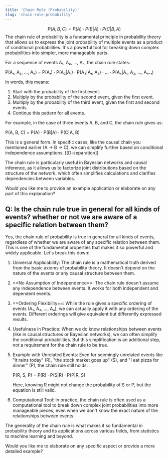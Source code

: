 ```yaml
---
title: 'Chain Rule (Probability)'
slug: 'chain-rule-probability'
---
```


$$P(A, B, C) = P(A) \cdot P(B|A) \cdot P(C|B, A)$$
The chain rule of probability is a fundamental principle in probability theory that allows us to express the joint probability of multiple events as a product of conditional probabilities. It's a powerful tool for breaking down complex probabilities into simpler, more manageable parts.

For a sequence of events A₁, A₂, ..., Aₙ, the chain rule states:

P(A₁, A₂, ..., Aₙ) = P(A₁) · P(A₂|A₁) · P(A₃|A₁, A₂) · ... · P(Aₙ|A₁, A₂, ..., Aₙ₋₁)

In words, this means:

1. Start with the probability of the first event.
2. Multiply by the probability of the second event, given the first event.
3. Multiply by the probability of the third event, given the first and second events.
4. Continue this pattern for all events.

For example, in the case of three events A, B, and C, the chain rule gives us:

P(A, B, C) = P(A) · P(B|A) · P(C|A, B)

This is a general form. In specific cases, like the causal chain you mentioned earlier (A → B → C), we can simplify further based on conditional independence assumptions. [[D-separation]]

The chain rule is particularly useful in Bayesian networks and causal inference, as it allows us to factorize joint distributions based on the structure of the network, which often simplifies calculations and clarifies dependencies between variables.

Would you like me to provide an example application or elaborate on any part of this explanation?

## Q: Is the chain rule true in general for all kinds of events? whether or not we are aware of a specific relation between them?

Yes, the chain rule of probability is true in general for all kinds of events, regardless of whether we are aware of any specific relation between them. This is one of the fundamental properties that makes it so powerful and widely applicable. Let's break this down:

1. Universal Applicability:
   The chain rule is a mathematical truth derived from the basic axioms of probability theory. It doesn't depend on the nature of the events or any causal structure between them.

2. ==No Assumption of Independence==:
   The chain rule doesn't assume any independence between events. It works for both independent and dependent events.

3. ==Ordering Flexibility==:
   While the rule gives a specific ordering of events (A₁, A₂, ..., Aₙ), we can actually apply it with any ordering of the events. Different orderings will give equivalent but differently expressed results.

4. Usefulness in Practice:
   When we do know relationships between events (like in causal structures or Bayesian networks), we can often simplify the conditional probabilities. But this simplification is an additional step, not a requirement for the chain rule to be true.

5. Example with Unrelated Events:
   Even for seemingly unrelated events like "it rains today" (R), "the stock market goes up" (S), and "I eat pizza for dinner" (P), the chain rule still holds:

   P(R, S, P) = P(R) · P(S|R) · P(P|R, S)

   Here, knowing R might not change the probability of S or P, but the equation is still valid.

6. Computational Tool:
   In practice, the chain rule is often used as a computational tool to break down complex joint probabilities into more manageable pieces, even when we don't know the exact nature of the relationships between events.

The generality of the chain rule is what makes it so fundamental in probability theory and its applications across various fields, from statistics to machine learning and beyond.

Would you like me to elaborate on any specific aspect or provide a more detailed example?